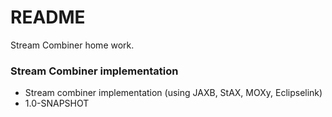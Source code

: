 # README #

Stream Combiner home work.

### Stream Combiner implementation ###

* Stream combiner implementation (using JAXB, StAX, MOXy, Eclipselink)
* 1.0-SNAPSHOT

